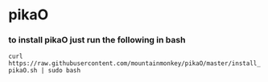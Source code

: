 # pikaO
### to install pikaO just run the following in bash
`curl https://raw.githubusercontent.com/mountainmonkey/pikaO/master/install_pikaO.sh | sudo bash `
